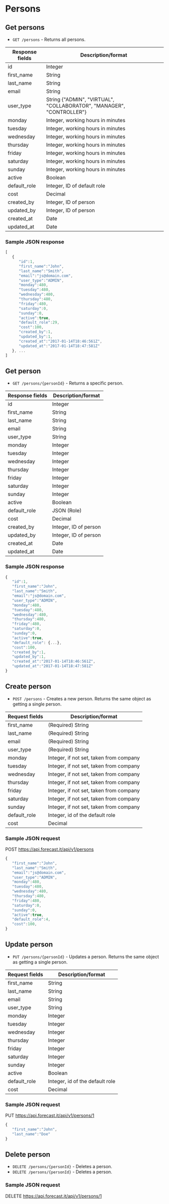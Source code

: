 # Persons

## Get persons

* `GET /persons` - Returns all persons.

|Response fields | Description/format|
|------------ | -------------|
|id | Integer|
|first_name | String|
|last_name | String|
|email | String|
|user_type | String {"ADMIN", "VIRTUAL", "COLLABORATOR", "MANAGER", "CONTROLLER"}|
|monday | Integer, working hours in minutes|
|tuesday | Integer, working hours in minutes|
|wednesday | Integer, working hours in minutes|
|thursday | Integer, working hours in minutes|
|friday | Integer, working hours in minutes|
|saturday | Integer, working hours in minutes|
|sunday | Integer, working hours in minutes|
|active | Boolean|
|default_role | Integer, ID of default role|
|cost | Decimal|
|created_by | Integer, ID of person|
|updated_by | Integer, ID of person|
|created_at | Date|
|updated_at | Date|

### Sample JSON response
```javascript
[
   {
      "id":1,
      "first_name":"John",
      "last_name":"Smith",
      "email":"js@domain.com",
      "user_type":"ADMIN",
      "monday":480,
      "tuesday":480,
      "wednesday":480,
      "thursday":480,
      "friday":480,
      "saturday":0,
      "sunday":0,
      "active":true,
      "default_role":29,
      "cost":100,
      "created_by":1,
      "updated_by":1,
      "created_at":"2017-01-14T18:46:561Z",
      "updated_at":"2017-01-14T18:47:581Z"
   }, ...
]
```

## Get person

* `GET /persons/{personId}` - Returns a specific person.

|Response fields | Description/format|
|------------ | -------------|
|id | Integer|
|first_name | String|
|last_name | String|
|email | String|
|user_type | String|
|monday | Integer|
|tuesday | Integer|
|wednesday | Integer|
|thursday | Integer|
|friday | Integer|
|saturday | Integer|
|sunday | Integer|
|active | Boolean|
|default_role | JSON (Role)|
|cost | Decimal|
|created_by | Integer, ID of person|
|updated_by | Integer, ID of person|
|created_at | Date|
|updated_at | Date|

### Sample JSON response
```javascript
{
   "id":1,
   "first_name":"John",
   "last_name":"Smith",
   "email":"js@domain.com",
   "user_type":"ADMIN",
   "monday":480,
   "tuesday":480,
   "wednesday":480,
   "thursday":480,
   "friday":480,
   "saturday":0,
   "sunday":0,
   "active":true,
   "default_role": {...},
   "cost":100,
   "created_by":1,
   "updated_by":1,
   "created_at":"2017-01-14T18:46:561Z",
   "updated_at":"2017-01-14T18:47:581Z"
}
```

## Create person

* `POST /persons` - Creates a new person. Returns the same object as getting a single person.

|Request fields | Description/format|
|------------ | -------------|
|first_name | (Required) String|
|last_name | (Required) String|
|email | (Required) String|
|user_type | (Required) String|
|monday | Integer, if not set, taken from company|
|tuesday | Integer, if not set, taken from company|
|wednesday | Integer, if not set, taken from company|
|thursday | Integer, if not set, taken from company|
|friday | Integer, if not set, taken from company|
|saturday | Integer, if not set, taken from company|
|sunday | Integer, if not set, taken from company|
|default_role | Integer, id of the default role|
|cost | Decimal|

### Sample JSON request
POST https://api.forecast.it/api/v1/persons

```javascript
{
   "first_name":"John",
   "last_name":"Smith",
   "email":"js@domain.com",
   "user_type":"ADMIN",
   "monday":480,
   "tuesday":480,
   "wednesday":480,
   "thursday":480,
   "friday":480,
   "saturday":0,
   "sunday":0,
   "active":true,
   "default_role":4,
   "cost":100,
}
```

## Update person

* `PUT /persons/{personId}` - Updates a person. Returns the same object as getting a single person.

|Request fields | Description/format|
|------------ | -------------|
|first_name | String|
|last_name | String|
|email | String|
|user_type | String|
|monday | Integer|
|tuesday | Integer|
|wednesday | Integer|
|thursday | Integer|
|friday | Integer|
|saturday | Integer|
|sunday | Integer|
|active | Boolean|
|default_role | Integer, id of the default role|
|cost | Decimal|

### Sample JSON request
PUT https://api.forecast.it/api/v1/persons/1

```javascript
{
   "first_name":"John",
   "last_name":"Doe"
}
```

## Delete person

* `DELETE /persons/{personId}` - Deletes a person.
* `DELETE /persons/{personId}` - Deletes a person.

### Sample JSON request
DELETE https://api.forecast.it/api/v1/persons/1